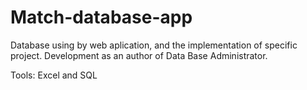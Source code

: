 # Match-database-app

Database using by web aplication, and the implementation of specific project.
Development as an author of Data Base Administrator.


Tools:
Excel and SQL 
